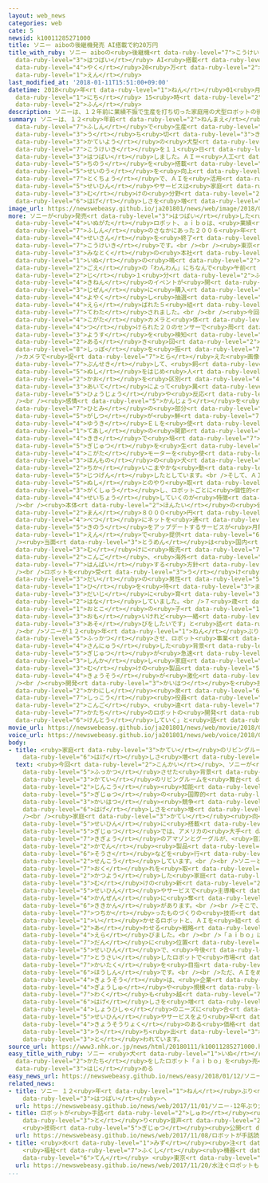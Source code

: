 ```yaml
---
layout: web_news
categories: web
cate: 5
newsid: k10011285271000
title: ソニー aiboの後継機発売 AI搭載で約20万円
title_with_ruby: ソニー aiboの<ruby>後継機<rt data-ruby-level="7">こうけいき</rt></ruby><ruby>発売<rt
  data-ruby-level="3">はつばい</rt></ruby> AI<ruby>搭載<rt data-ruby-level="7">とうさい</rt></ruby>で<ruby>約<rt
  data-ruby-level="4">やく</rt></ruby>20<ruby>万<rt data-ruby-level="2">まん</rt></ruby><ruby>円<rt
  data-ruby-level="1">えん</rt></ruby>
last_modified_at: '2018-01-11T15:51:00+09:00'
datetime: 2018<ruby>年<rt data-ruby-level="1">ねん</rt></ruby>01<ruby>月<rt data-ruby-level="1">がつ</rt></ruby>11<ruby>日<rt
  data-ruby-level="1">にち</rt></ruby> 15<ruby>時<rt data-ruby-level="2">じ</rt></ruby>51<ruby>分<rt
  data-ruby-level="2">ふん</rt></ruby>
description: ソニーは、１２年前に業績不振で生産を打ち切った家庭用の犬型ロボットの後継機を１１日、発売しました。ＡＩ＝人工知能を搭載して性能を向上させたのが特徴で、ＡＩを活用した製品やサービスは家庭向けの分野でも激しさを増しています。
summary: ソニーは、１２<ruby>年前<rt data-ruby-level="2">ねんまえ</rt></ruby>に<ruby>業績<rt data-ruby-level="5">ぎょうせき</rt></ruby><ruby>不振<rt
  data-ruby-level="7">ふしん</rt></ruby>で<ruby>生産<rt data-ruby-level="4">せいさん</rt></ruby>を<ruby>打<rt
  data-ruby-level="3">う</rt></ruby>ち<ruby>切<rt data-ruby-level="3">き</rt></ruby>った<ruby>家庭用<rt
  data-ruby-level="3">かていよう</rt></ruby>の<ruby>犬型<rt data-ruby-level="4">いぬがた</rt></ruby>ロボットの<ruby>後継機<rt
  data-ruby-level="7">こうけいき</rt></ruby>を１１<ruby>日<rt data-ruby-level="1">にち</rt></ruby>、<ruby>発売<rt
  data-ruby-level="3">はつばい</rt></ruby>しました。ＡＩ＝<ruby>人工<rt data-ruby-level="2">じんこう</rt></ruby><ruby>知能<rt
  data-ruby-level="5">ちのう</rt></ruby>を<ruby>搭載<rt data-ruby-level="7">とうさい</rt></ruby>して<ruby>性能<rt
  data-ruby-level="5">せいのう</rt></ruby>を<ruby>向上<rt data-ruby-level="3">こうじょう</rt></ruby>させたのが<ruby>特徴<rt
  data-ruby-level="7">とくちょう</rt></ruby>で、ＡＩを<ruby>活用<rt data-ruby-level="2">かつよう</rt></ruby>した<ruby>製品<rt
  data-ruby-level="5">せいひん</rt></ruby>やサービスは<ruby>家庭<rt data-ruby-level="3">かてい</rt></ruby><ruby>向<rt
  data-ruby-level="3">む</rt></ruby>けの<ruby>分野<rt data-ruby-level="2">ぶんや</rt></ruby>でも<ruby>激<rt
  data-ruby-level="6">はげ</rt></ruby>しさを<ruby>増<rt data-ruby-level="5">ま</rt></ruby>しています。
image_url: https://newswebeasy.github.io/ja201801/news/web/image/2018/01/11/K10011285271_1801111706_1801111708_01_03.jpg
more: ソニーが<ruby>発売<rt data-ruby-level="3">はつばい</rt></ruby>した<ruby>家庭用<rt data-ruby-level="3">かていよう</rt></ruby>の<ruby>犬型<rt
  data-ruby-level="4">いぬがた</rt></ruby>ロボット、ａｉｂｏは、<ruby>業績<rt data-ruby-level="5">ぎょうせき</rt></ruby><ruby>不振<rt
  data-ruby-level="7">ふしん</rt></ruby>のさなかにあった２００６<ruby>年<rt data-ruby-level="1">ねん</rt></ruby>に<ruby>生産<rt
  data-ruby-level="4">せいさん</rt></ruby>を<ruby>終了<rt data-ruby-level="7">しゅうりょう</rt></ruby>したロボットの<ruby>後継機<rt
  data-ruby-level="7">こうけいき</rt></ruby>です。<br /><br /><ruby>東京<rt data-ruby-level="2">とうきょう</rt></ruby>・<ruby>港区<rt
  data-ruby-level="3">みなとく</rt></ruby>の<ruby>本社<rt data-ruby-level="2">ほんしゃ</rt></ruby>では、<ruby>犬<rt
  data-ruby-level="1">いぬ</rt></ruby>の<ruby>鳴<rt data-ruby-level="2">な</rt></ruby>き<ruby>声<rt
  data-ruby-level="2">ごえ</rt></ruby>の「わんわん」にちなんで<ruby>午前<rt data-ruby-level="2">ごぜん</rt></ruby>１１<ruby>時<rt
  data-ruby-level="2">じ</rt></ruby>１<ruby>分<rt data-ruby-level="2">ふん</rt></ruby>から<ruby>記念<rt
  data-ruby-level="4">きねん</rt></ruby>のイベントが<ruby>開<rt data-ruby-level="3">ひら</rt></ruby>かれ、<ruby>事前<rt
  data-ruby-level="3">じぜん</rt></ruby>に<ruby>購入<rt data-ruby-level="7">こうにゅう</rt></ruby>を<ruby>予約<rt
  data-ruby-level="4">よやく</rt></ruby>し<ruby>抽選<rt data-ruby-level="7">ちゅうせん</rt></ruby>で<ruby>選<rt
  data-ruby-level="4">えら</rt></ruby>ばれた５<ruby>組<rt data-ruby-level="2">くみ</rt></ruby>にロボットが<ruby>手渡<rt
  data-ruby-level="7">てわた</rt></ruby>されました。<br /><br /><ruby>今回<rt data-ruby-level="2">こんかい</rt></ruby>のロボットは、<ruby>小型<rt
  data-ruby-level="4">こがた</rt></ruby>カメラと<ruby>体<rt data-ruby-level="2">からだ</rt></ruby>じゅうに<ruby>付<rt
  data-ruby-level="4">つ</rt></ruby>けられた２０のセンサーで<ruby>周<rt data-ruby-level="4">まわ</rt></ruby>りの<ruby>様子<rt
  data-ruby-level="3">ようす</rt></ruby>を<ruby>検知<rt data-ruby-level="5">けんち</rt></ruby>しながら、<ruby>歩<rt
  data-ruby-level="2">ある</rt></ruby>き<ruby>回<rt data-ruby-level="2">まわ</rt></ruby>ったり、<ruby>尻尾<rt
  data-ruby-level="8">しっぽ</rt></ruby>を<ruby>振<rt data-ruby-level="7">ふ</rt></ruby>ったりします。<br
  />カメラで<ruby>捉<rt data-ruby-level="7">とら</rt></ruby>えた<ruby>画像<rt data-ruby-level="5">がぞう</rt></ruby>をＡＩが<ruby>分析<rt
  data-ruby-level="7">ぶんせき</rt></ruby>して、<ruby>飼<rt data-ruby-level="5">か</rt></ruby>い<ruby>主<rt
  data-ruby-level="5">ぬし</rt></ruby>をはじめ<ruby>人<rt data-ruby-level="1">じん</rt></ruby>の<ruby>顔<rt
  data-ruby-level="2">かお</rt></ruby>を<ruby>区別<rt data-ruby-level="4">くべつ</rt></ruby>し、<ruby>相手<rt
  data-ruby-level="3">あいて</rt></ruby>によって<ruby>異<rt data-ruby-level="6">こと</rt></ruby>なる<ruby>表情<rt
  data-ruby-level="5">ひょうじょう</rt></ruby>や<ruby>反応<rt data-ruby-level="5">はんのう</rt></ruby>をします。<br
  /><br /><ruby>感情<rt data-ruby-level="5">かんじょう</rt></ruby>を<ruby>表現<rt data-ruby-level="5">ひょうげん</rt></ruby>する<ruby>瞳<rt
  data-ruby-level="7">ひとみ</rt></ruby>の<ruby>部分<rt data-ruby-level="3">ぶぶん</rt></ruby>には<ruby>画質<rt
  data-ruby-level="5">がしつ</rt></ruby>が<ruby>鮮<rt data-ruby-level="7">あざ</rt></ruby>やかな<ruby>有機<rt
  data-ruby-level="4">ゆうき</rt></ruby>ＥＬを<ruby>使<rt data-ruby-level="3">つか</rt></ruby>い、<ruby>手足<rt
  data-ruby-level="1">てあし</rt></ruby>の<ruby>関節<rt data-ruby-level="4">かんせつ</rt></ruby>にはＡＶ<ruby>機器<rt
  data-ruby-level="4">きき</rt></ruby>で<ruby>培<rt data-ruby-level="7">つちか</rt></ruby>ったメカの<ruby>技術<rt
  data-ruby-level="5">ぎじゅつ</rt></ruby>を<ruby>生<rt data-ruby-level="1">い</rt></ruby>かした<ruby>小型<rt
  data-ruby-level="4">こがた</rt></ruby>モーターを<ruby>使<rt data-ruby-level="3">つか</rt></ruby>うことで、より<ruby>本物<rt
  data-ruby-level="3">ほんもの</rt></ruby>の<ruby>犬<rt data-ruby-level="1">いぬ</rt></ruby>に<ruby>近<rt
  data-ruby-level="2">ちか</rt></ruby>いこまやかな<ruby>動<rt data-ruby-level="3">うご</rt></ruby>きを<ruby>実現<rt
  data-ruby-level="5">じつげん</rt></ruby>したとしています。<br />そして、ＡＩが<ruby>飼<rt data-ruby-level="5">か</rt></ruby>い<ruby>主<rt
  data-ruby-level="5">ぬし</rt></ruby>とのやり<ruby>取<rt data-ruby-level="3">と</rt></ruby>りを<ruby>学習<rt
  data-ruby-level="3">がくしゅう</rt></ruby>し、ロボットごとに<ruby>個性的<rt data-ruby-level="5">こせいてき</rt></ruby>に<ruby>成長<rt
  data-ruby-level="4">せいちょう</rt></ruby>していくのが<ruby>特徴<rt data-ruby-level="7">とくちょう</rt></ruby>です。<br
  /><br /><ruby>本体<rt data-ruby-level="2">ほんたい</rt></ruby>の<ruby>価格<rt data-ruby-level="5">かかく</rt></ruby>は１９<ruby>万<rt
  data-ruby-level="2">まん</rt></ruby>８０００<ruby>円<rt data-ruby-level="1">えん</rt></ruby>で、これとは<ruby>別<rt
  data-ruby-level="4">べつ</rt></ruby>にネットを<ruby>通<rt data-ruby-level="2">つう</rt></ruby>じて<ruby>機能<rt
  data-ruby-level="5">きのう</rt></ruby>をアップデートするサービスが<ruby>月額<rt data-ruby-level="5">げつがく</rt></ruby>２９８０<ruby>円<rt
  data-ruby-level="1">えん</rt></ruby>で<ruby>提供<rt data-ruby-level="6">ていきょう</rt></ruby>されます。<br
  /><ruby>当面<rt data-ruby-level="3">とうめん</rt></ruby>は<ruby>国内<rt data-ruby-level="2">こくない</rt></ruby><ruby>向<rt
  data-ruby-level="3">む</rt></ruby>けに<ruby>販売<rt data-ruby-level="7">はんばい</rt></ruby>しますが、<ruby>今後<rt
  data-ruby-level="2">こんご</rt></ruby>、<ruby>海外<rt data-ruby-level="2">かいがい</rt></ruby>でも<ruby>販売<rt
  data-ruby-level="7">はんばい</rt></ruby>する<ruby>方針<rt data-ruby-level="6">ほうしん</rt></ruby>です。<br
  /><br />ロボットを<ruby>受<rt data-ruby-level="3">う</rt></ruby>け<ruby>取<rt data-ruby-level="3">と</rt></ruby>った４０<ruby>代<rt
  data-ruby-level="3">だい</rt></ruby>の<ruby>男性<rt data-ruby-level="5">だんせい</rt></ruby>は「この<ruby>日<rt
  data-ruby-level="1">ひ</rt></ruby>を<ruby>待<rt data-ruby-level="3">ま</rt></ruby>っていました。<ruby>大事<rt
  data-ruby-level="3">だいじ</rt></ruby>に<ruby>育<rt data-ruby-level="3">そだ</rt></ruby>てたいです」と<ruby>話<rt
  data-ruby-level="2">はな</rt></ruby>していました。<br />７<ruby>歳<rt data-ruby-level="7">さい</rt></ruby>の<ruby>男<rt
  data-ruby-level="1">おとこ</rt></ruby>の<ruby>子<rt data-ruby-level="1">こ</rt></ruby>は「だっこをすると<ruby>重<rt
  data-ruby-level="3">おも</rt></ruby>いけれど<ruby>一緒<rt data-ruby-level="7">いっしょ</rt></ruby>にボール<ruby>遊<rt
  data-ruby-level="3">あそ</rt></ruby>びをしたいです」と<ruby>話<rt data-ruby-level="2">はな</rt></ruby>していました。<br
  /><br />ソニーが１２<ruby>年<rt data-ruby-level="1">ねん</rt></ruby>ぶりに<ruby>犬型<rt data-ruby-level="4">いぬがた</rt></ruby>ロボットを<ruby>復活<rt
  data-ruby-level="5">ふっかつ</rt></ruby>させ、ロボット<ruby>事業<rt data-ruby-level="3">じぎょう</rt></ruby>に<ruby>参入<rt
  data-ruby-level="4">さんにゅう</rt></ruby>した<ruby>背景<rt data-ruby-level="6">はいけい</rt></ruby>には、ＡＩの<ruby>技術<rt
  data-ruby-level="5">ぎじゅつ</rt></ruby>が<ruby>急速<rt data-ruby-level="3">きゅうそく</rt></ruby>に<ruby>進化<rt
  data-ruby-level="3">しんか</rt></ruby>し<ruby>家庭<rt data-ruby-level="3">かてい</rt></ruby><ruby>向<rt
  data-ruby-level="3">む</rt></ruby>けの<ruby>製品<rt data-ruby-level="5">せいひん</rt></ruby>やサービスでも<ruby>競争<rt
  data-ruby-level="4">きょうそう</rt></ruby>が<ruby>激化<rt data-ruby-level="6">げきか</rt></ruby>していることがあります。<br
  /><br /><ruby>開発<rt data-ruby-level="3">かいはつ</rt></ruby>を<ruby>担当<rt data-ruby-level="6">たんとう</rt></ruby>した<ruby>川西<rt
  data-ruby-level="2">かわにし</rt></ruby><ruby>泉<rt data-ruby-level="6">いずみ</rt></ruby><ruby>執行<rt
  data-ruby-level="7">しっこう</rt></ruby><ruby>役員<rt data-ruby-level="3">やくいん</rt></ruby>は「<ruby>今後<rt
  data-ruby-level="2">こんご</rt></ruby>、<ruby>違<rt data-ruby-level="7">ちが</rt></ruby>う<ruby>形<rt
  data-ruby-level="7">かたち</rt></ruby>のロボットの<ruby>開発<rt data-ruby-level="3">かいはつ</rt></ruby>も<ruby>検討<rt
  data-ruby-level="6">けんとう</rt></ruby>していく」と<ruby>話<rt data-ruby-level="2">はな</rt></ruby>していました。
movie_url: https://newswebeasy.github.io/ja201801/news/web/movie/2018/01/11/k10011285271_201801111706_201801111707.mp4
voice_url: https://newswebeasy.github.io/ja201801/news/web/voice/2018/01/11/k10011285271_201801111706_201801111707.mp3
body:
- title: <ruby>家庭<rt data-ruby-level="3">かてい</rt></ruby>のリビングルームでＡＩ<ruby>競争<rt data-ruby-level="4">きょうそう</rt></ruby><ruby>激<rt
    data-ruby-level="6">はげ</rt></ruby>しさ<ruby>増<rt data-ruby-level="5">ま</rt></ruby>す
  text: <ruby>今回<rt data-ruby-level="2">こんかい</rt></ruby>、ソニーが<ruby>犬型<rt data-ruby-level="4">いぬがた</rt></ruby>ロボットを<ruby>復活<rt
    data-ruby-level="5">ふっかつ</rt></ruby>させた<ruby>背景<rt data-ruby-level="6">はいけい</rt></ruby>には、<ruby>家庭<rt
    data-ruby-level="3">かてい</rt></ruby>のリビングルームを<ruby>舞台<rt data-ruby-level="7">ぶたい</rt></ruby>にしたＡＩ＝<ruby>人工<rt
    data-ruby-level="2">じんこう</rt></ruby><ruby>知能<rt data-ruby-level="5">ちのう</rt></ruby>の<ruby>技術<rt
    data-ruby-level="5">ぎじゅつ</rt></ruby>の<ruby>国際的<rt data-ruby-level="5">こくさいてき</rt></ruby>な<ruby>開発<rt
    data-ruby-level="3">かいはつ</rt></ruby><ruby>競争<rt data-ruby-level="4">きょうそう</rt></ruby>が<ruby>激<rt
    data-ruby-level="6">はげ</rt></ruby>しさを<ruby>増<rt data-ruby-level="5">ま</rt></ruby>していることがあります。<br
    /><br /><ruby>家庭<rt data-ruby-level="3">かてい</rt></ruby><ruby>向<rt data-ruby-level="3">む</rt></ruby>けの<ruby>製品<rt
    data-ruby-level="5">せいひん</rt></ruby>に<ruby>搭載<rt data-ruby-level="7">とうさい</rt></ruby>するＡＩの<ruby>技術<rt
    data-ruby-level="5">ぎじゅつ</rt></ruby>では、アメリカの<ruby>大手<rt data-ruby-level="1">おおて</rt></ruby>ＩＴ<ruby>企業<rt
    data-ruby-level="7">きぎょう</rt></ruby>のアマゾンとグーグルが、<ruby>音声<rt data-ruby-level="2">おんせい</rt></ruby>で<ruby>家電<rt
    data-ruby-level="2">かでん</rt></ruby><ruby>製品<rt data-ruby-level="5">せいひん</rt></ruby>の<ruby>操作<rt
    data-ruby-level="6">そうさ</rt></ruby>などを<ruby>行<rt data-ruby-level="2">おこな</rt></ruby>う「ＡＩスピーカー」で<ruby>先行<rt
    data-ruby-level="2">せんこう</rt></ruby>しています。<br /><br />ソニーとしては、これ<ruby>以上<rt data-ruby-level="4">いじょう</rt></ruby><ruby>遅<rt
    data-ruby-level="7">おく</rt></ruby>れを<ruby>取<rt data-ruby-level="3">と</rt></ruby>れば、ＡＩを<ruby>活用<rt
    data-ruby-level="2">かつよう</rt></ruby>した<ruby>家庭<rt data-ruby-level="3">かてい</rt></ruby><ruby>向<rt
    data-ruby-level="3">む</rt></ruby>けの<ruby>新<rt data-ruby-level="2">あら</rt></ruby>たな<ruby>製品<rt
    data-ruby-level="5">せいひん</rt></ruby>やサービスで<ruby>主導権<rt data-ruby-level="6">しゅどうけん</rt></ruby>を<ruby>完全<rt
    data-ruby-level="4">かんぜん</rt></ruby>に<ruby>奪<rt data-ruby-level="7">うば</rt></ruby>われてしまうという<ruby>危機感<rt
    data-ruby-level="6">ききかん</rt></ruby>があります。<br /><br />そこで、ソニーはメーカーとして<ruby>培<rt
    data-ruby-level="7">つちか</rt></ruby>ったものづくりの<ruby>技術<rt data-ruby-level="5">ぎじゅつ</rt></ruby>を<ruby>生<rt
    data-ruby-level="1">い</rt></ruby>かせるロボットと、ＡＩを<ruby>組<rt data-ruby-level="2">く</rt></ruby>み<ruby>合<rt
    data-ruby-level="2">あ</rt></ruby>わせる<ruby>戦略<rt data-ruby-level="5">せんりゃく</rt></ruby>を<ruby>選<rt
    data-ruby-level="4">えら</rt></ruby>びました。<br /><br />「ａｉｂｏ」は、その<ruby>第<rt data-ruby-level="3">だい</rt></ruby>１<ruby>弾<rt
    data-ruby-level="7">だん</rt></ruby>に<ruby>位置<rt data-ruby-level="4">いち</rt></ruby>づけられた<ruby>製品<rt
    data-ruby-level="5">せいひん</rt></ruby>で、<ruby>今後<rt data-ruby-level="2">こんご</rt></ruby>、ＡＩを<ruby>搭載<rt
    data-ruby-level="7">とうさい</rt></ruby>したロボットで<ruby>市場<rt data-ruby-level="2">しじょう</rt></ruby>の<ruby>開拓<rt
    data-ruby-level="7">かいたく</rt></ruby>を<ruby>目指<rt data-ruby-level="3">めざ</rt></ruby>す<ruby>方針<rt
    data-ruby-level="6">ほうしん</rt></ruby>です。<br /><br />ただ、ＡＩをめぐる<ruby>国際<rt data-ruby-level="5">こくさい</rt></ruby><ruby>競争<rt
    data-ruby-level="4">きょうそう</rt></ruby>は、<ruby>企業<rt data-ruby-level="7">きぎょう</rt></ruby>の<ruby>業種<rt
    data-ruby-level="4">ぎょうしゅ</rt></ruby>や<ruby>規模<rt data-ruby-level="6">きぼ</rt></ruby>の<ruby>枠<rt
    data-ruby-level="7">わく</rt></ruby>も<ruby>越<rt data-ruby-level="7">こ</rt></ruby>えて<ruby>激<rt
    data-ruby-level="6">はげ</rt></ruby>しさを<ruby>増<rt data-ruby-level="5">ま</rt></ruby>していて、<ruby>消費者<rt
    data-ruby-level="4">しょうひしゃ</rt></ruby>のニーズに<ruby>合<rt data-ruby-level="2">あ</rt></ruby>う<ruby>製品<rt
    data-ruby-level="5">せいひん</rt></ruby>やサービスをより<ruby>早<rt data-ruby-level="1">はや</rt></ruby>く、<ruby>競争力<rt
    data-ruby-level="4">きょうそうりょく</rt></ruby>のある<ruby>価格<rt data-ruby-level="5">かかく</rt></ruby>で<ruby>打<rt
    data-ruby-level="3">う</rt></ruby>ち<ruby>出<rt data-ruby-level="3">だ</rt></ruby>せるかが<ruby>問<rt
    data-ruby-level="3">と</rt></ruby>われています。
source_url: https://www3.nhk.or.jp/news/html/20180111/k10011285271000.html
easy_title_with_ruby: ソニー <ruby>犬<rt data-ruby-level="1">いぬ</rt></ruby>の<ruby>形<rt
  data-ruby-level="2">かたち</rt></ruby>をしたロボット「ａｉｂｏ」を<ruby>売<rt data-ruby-level="3">う</rt></ruby>り<ruby>始<rt
  data-ruby-level="3">はじ</rt></ruby>める
easy_news_url: https://newswebeasy.github.io/news/easy/2018/01/12/ソニー-犬の形をしたロボットaiboを売り始める
related_news:
- title: ソニー １２<ruby>年<rt data-ruby-level="1">ねん</rt></ruby>ぶり<ruby>犬型<rt data-ruby-level="4">いぬがた</rt></ruby>ロボット「ａｉｂｏ」<ruby>発売<rt
    data-ruby-level="3">はつばい</rt></ruby>へ
  url: https://newswebeasy.github.io/news/web/2017/11/01/ソニー-12年ぶり犬型ロボットaibo発売へ
- title: ロボットが<ruby>手話<rt data-ruby-level="2">しゅわ</rt></ruby><ruby>読<rt data-ruby-level="3">よ</rt></ruby>み<ruby>取<rt
    data-ruby-level="3">と</rt></ruby>り<ruby>音声<rt data-ruby-level="2">おんせい</rt></ruby>に
    <ruby>技術<rt data-ruby-level="5">ぎじゅつ</rt></ruby><ruby>公開<rt data-ruby-level="3">こうかい</rt></ruby>
  url: https://newswebeasy.github.io/news/web/2017/11/08/ロボットが手話読み取り音声に-技術公開
- title: <ruby>水<rt data-ruby-level="1">みず</rt></ruby><ruby>注<rt data-ruby-level="3">そそ</rt></ruby>ぐロボットも
    <ruby>福祉<rt data-ruby-level="7">ふくし</rt></ruby><ruby>機器<rt data-ruby-level="4">きき</rt></ruby><ruby>展<rt
    data-ruby-level="6">てん</rt></ruby> <ruby>東京<rt data-ruby-level="2">とうきょう</rt></ruby>ビックサイト
  url: https://newswebeasy.github.io/news/web/2017/11/20/水注ぐロボットも-福祉機器展-東京ビックサイト
...
```

